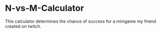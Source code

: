 # N-vs-M-Calculator
This calculator determines the chance of success for a minigame my friend created on twitch.
